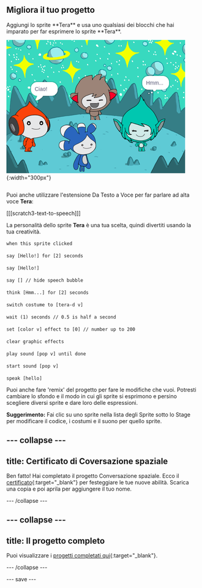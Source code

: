 ## Migliora il tuo progetto

<div style="display: flex; flex-wrap: wrap">
<div style="flex-basis: 200px; flex-grow: 1; margin-right: 15px;">
Aggiungi lo sprite **Tera** e usa uno qualsiasi dei blocchi che hai imparato per far esprimere lo sprite **Tera**.
</div>
<div>

![Lo sprite di Tera sulo Stage.](images/tera-step.png){:width="300px"}

</div>
</div>

Puoi anche utilizzare l'estensione Da Testo a Voce per far parlare ad alta voce **Tera**:

[[[scratch3-text-to-speech]]]

La personalità dello sprite **Tera** è una tua scelta, quindi divertiti usando la tua creatività.

```blocks3
when this sprite clicked

say [Hello!] for [2] seconds

say [Hello!]

say [] // hide speech bubble

think [Hmm...] for [2] seconds

switch costume to [tera-d v]

wait (1) seconds // 0.5 is half a second

set [color v] effect to [0] // number up to 200

clear graphic effects

play sound [pop v] until done

start sound [pop v]

speak [hello]
```

Puoi anche fare 'remix' del progetto per fare le modifiche che vuoi. Potresti cambiare lo sfondo e il modo in cui gli sprite si esprimono e persino scegliere diversi sprite e dare loro delle espressioni.

**Suggerimento:** Fai clic su uno sprite nella lista degli Sprite sotto lo Stage per modificare il codice, i costumi e il suono per quello sprite.

--- collapse ---
---
title: Certificato di Coversazione spaziale
---

Ben fatto! Hai completato il progetto Conversazione spaziale. Ecco il [certificato](https://drive.google.com/file/d/18xx4uNIyRSty_2ujHkGDzGwTgfSGC1AF/view?usp=sharing){:target="_blank"} per festeggiare le tue nuove abilità. Scarica una copia e poi aprila per aggiungere il tuo nome.

--- /collapse ---

--- collapse ---
---
title: Il progetto completo
---

Puoi visualizzare i [progetti completati qui](https://scratch.mit.edu/projects/485673032/){:target="_blank"}.

--- /collapse ---

--- save ---
